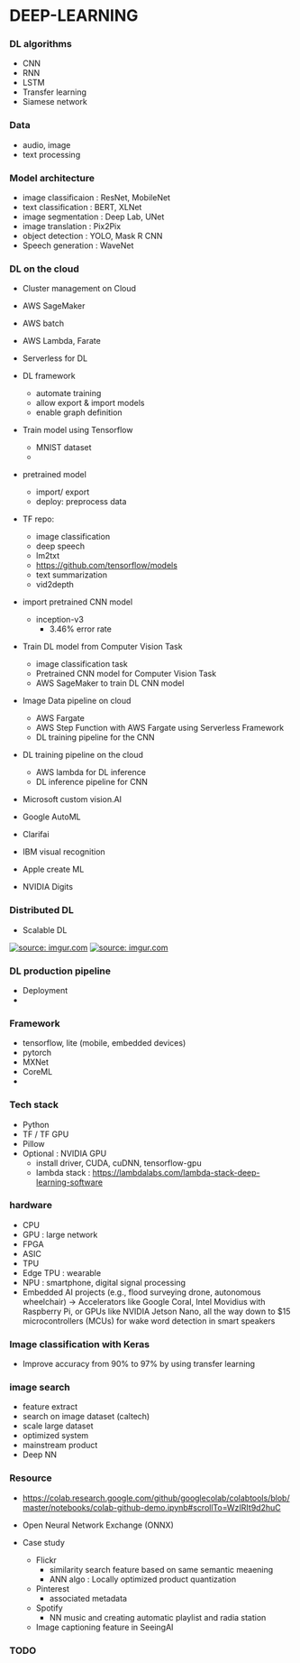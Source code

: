 # DEEP-LEARNING


### DL algorithms
- CNN 
- RNN 
- LSTM
- Transfer learning 
- Siamese network


### Data 
- audio, image 
- text processing 


### Model architecture 
- image classificaion : ResNet, MobileNet
- text classification : BERT, XLNet
- image segmentation : Deep Lab, UNet
- image translation : Pix2Pix
- object detection : YOLO, Mask R CNN 
- Speech generation : WaveNet 


### DL on the cloud 
- Cluster management on Cloud 

- AWS SageMaker 
- AWS batch 
- AWS Lambda, Farate 

- Serverless for DL 

- DL framework 
    - automate training
    - allow export & import models 
    - enable graph definition 

- Train model using Tensorflow 
    - MNIST dataset
    - 
- pretrained model 
    - import/ export 
    - deploy: preprocess data 
- TF repo: 
    - image classification
    - deep speech 
    - lm2txt
    - https://github.com/tensorflow/models
    - text summarization 
    - vid2depth
- import pretrained CNN model 
    - inception-v3 
        - 3.46% error rate 



- Train DL model from Computer Vision Task 
    - image classification task 
    - Pretrained CNN model for Computer Vision Task 
    - AWS SageMaker to train DL CNN model 
    


- Image Data pipeline on cloud 
    - AWS Fargate 
    - AWS Step Function with AWS Fargate using Serverless Framework 
    - DL training pipeline for the CNN 


- DL training pipeline on the cloud 
    - AWS lambda for DL inference
    - DL inference pipeline for CNN


- Microsoft custom vision.AI 
- Google AutoML 
- Clarifai 
- IBM visual recognition
- Apple create ML 
- NVIDIA Digits


### Distributed DL 
- Scalable DL 




<a href="https://imgur.com/QjLksYU"><img src="https://i.imgur.com/QjLksYU.png" title="source: imgur.com" /></a>
<a href="https://imgur.com/C0nHzNx"><img src="https://i.imgur.com/C0nHzNx.png" title="source: imgur.com" /></a>

### DL production pipeline 
- Deployment
- 



### Framework 
- tensorflow, lite (mobile, embedded devices)
- pytorch 
- MXNet
- CoreML
- 


### Tech stack 
- Python 
- TF / TF GPU  
- Pillow 
- Optional : NVIDIA GPU 
    - install driver, CUDA, cuDNN, tensorflow-gpu
    - lambda stack : https://lambdalabs.com/lambda-stack-deep-learning-software



### hardware 
- CPU 
- GPU : large network 
- FPGA
- ASIC 
- TPU 
- Edge TPU : wearable
- NPU : smartphone, digital signal processing 
- Embedded AI projects (e.g., flood surveying drone, autonomous wheelchair) → Accelerators like Google Coral, Intel Movidius with Raspberry Pi, or GPUs like NVIDIA Jetson Nano, all the way down to $15 microcontrollers (MCUs) for wake word detection in smart speakers
    

### Image classification with Keras 
- Improve accuracy from 90% to 97% by using transfer learning 


### image search 
- feature extract 
- search on image dataset (caltech)
- scale large dataset 
- optimized system 
- mainstream product 
- Deep NN 






### Resource 
- https://colab.research.google.com/github/googlecolab/colabtools/blob/master/notebooks/colab-github-demo.ipynb#scrollTo=WzIRIt9d2huC
- Open Neural Network Exchange (ONNX) 



- Case study
    - Flickr 
        - similarity search feature based on same semantic meaening 
        - ANN algo : Locally optimized product quantization 
    - Pinterest 
        - associated metadata 
    - Spotify 
        - NN music and creating automatic playlist and radia station 
    - Image captioning feature in SeeingAI 




### TODO